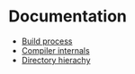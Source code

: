 # Documentation

- [Build process](build.md)
- [Compiler internals](compiler.md)
- [Directory hierachy](hier.md)
